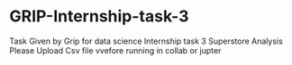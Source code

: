 # GRIP-Internship-task-3
Task Given by Grip for data science Internship
task 3 Superstore Analysis 
Please Upload Csv file vvefore running in collab or jupter
